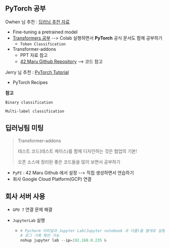 ## PyTorch 공부

Owhen 님 추천 : [딥러닝 추천 자료](https://github.com/huggingface/transformers)

- Fine-tuning a pretrained model
- [Transformers 공부](https://github.com/huggingface/transformers/tree/master/examples/pytorch) --> Colab 실행하면서 **PyTorch** 공식 문서도 함께 공부하기
  - `Token Classification`
- Transformer-addons
  - PPT 자료 참고
  - [42 Maru Github Repository](https://github.com/42maru-ai/42maru-transformers-addons) --> 코드 참고



Jerry 님 추천 : [PyTorch Tutorial](https://pytorch.org/tutorials/)

- PyTorch Recipes



**참고**

`Binary classification`

`Multi-label classification`



## 딥러닝팀 미팅

> Transformer-addons
>
> 테스트 코드(테스트 케이스)를 함께 디자인하는 것은 협업의 기본!
>
> 오픈 소스에 정리된 좋은 코드들을 많이 보면서 공부하기

- `PyPI` : 42 Maru Github 에서 설정 --> 직접 생성하면서 연습하기
- 회사 Google Cloud Platform(GCP) 연결



## 회사 서버 사용

- `GPU 7` 연결 문제 해결

- `JupyterLab` 실행

  - ```python
    # Pycharm 터미널과 Jupyter Lab(Jupyter notebook 과 다름)을 별개로 실행 가능
    # 로그 기록 확인 가능
    nohup jupyter lab --ip=192.168.0.235 & 
    ```

